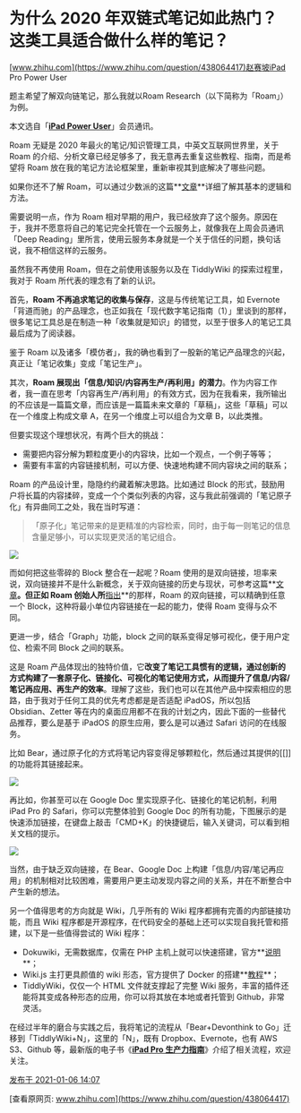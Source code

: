 # 为什么 2020 年双链式笔记如此热门？这类工具适合做什么样的笔记？

[www.zhihu.com](https://www.zhihu.com/question/438064417)赵赛坡iPad Pro Power User

题主希望了解双向链笔记，那么我就以Roam Research（以下简称为「Roam」）为例。

本文选自「**[iPad Power User](https://iois.me/product/ipad-power-user-subscriptions)**」会员通讯。

Roam 无疑是 2020 年最火的笔记/知识管理工具，中英文互联网世界里，关于 Roam 的介绍、分析文章已经足够多了，我无意再去重复这些教程、指南，而是希望将 Roam 放在我的笔记方法论框架里，重新审视其到底解决了哪些问题。

如果你还不了解 Roam，可以通过少数派的这篇**[文章](https://sspai.com/post/60787)**详细了解其基本的逻辑和方法。

需要说明一点，作为 Roam 相对早期的用户，我已经放弃了这个服务。原因在于，我并不愿意将自己的笔记完全托管在一个云服务上，就像我在上周会员通讯「Deep Reading」里所言，使用云服务本身就是一个关于信任的问题，换句话说，我不相信这样的云服务。

虽然我不再使用 Roam，但在之前使用该服务以及在 TiddlyWiki 的探索过程里，我对于 Roam 所代表的理念有了新的认识。

首先，**Roam 不再追求笔记的收集与保存**，这是与传统笔记工具，如 Evernote 「背道而驰」的产品理念，也正如我在「现代数字笔记指南（1）」里谈到的那样，很多笔记工具总是在制造一种「收集就是知识」的错觉，以至于很多人的笔记工具最后成为了阅读器。

鉴于 Roam 以及诸多「模仿者」，我的确也看到了一股新的笔记产品理念的兴起，真正让「笔记收集」变成「笔记生产」。

其次，**Roam 展现出「信息/知识/内容再生产/再利用」的潜力**。作为内容工作者，我一直在思考「内容再生产/再利用」的有效方式，因为在我看来，我所输出的不应该是一篇篇文章，而应该是一篇篇未来文章的「草稿」，这些「草稿」可以在一个维度上构成文章 A，在另一个维度上可以组合为文章 B，以此类推。

但要实现这个理想状况，有两个巨大的挑战：

*   需要把内容分解为颗粒度更小的内容块，比如一个观点，一个例子等等；
*   需要有丰富的内容链接机制，可以方便、快速地构建不同内容块之间的联系；

Roam 的产品设计里，隐隐约约藏着解决思路。比如通过 Block 的形式，鼓励用户将长篇的内容揉碎，变成一个个类似列表的内容，这与我此前强调的「笔记原子化」有异曲同工之处，我在当时写道：

> 「原子化」笔记带来的是更精准的内容检索，同时，由于每一则笔记的信息含量足够小，可以实现更灵活的笔记组合。

![](https://cubox.pro/c/filters:no_upscale()?imageUrl=https%3A%2F%2Fpic3.zhimg.com%2F50%2Fv2-d7284202c4c409277ad0c4420395f2e3_720w.jpg%3Fsource%3D1940ef5c)

而如何把这些零碎的 Block 整合在一起呢？Roam 使用的是双向链接，坦率来说，双向链接并不是什么新概念，关于双向链接的历史与现状，可参考这篇**[文章](https://maggieappleton.com/bidirectionals)**。但正如 Roam 创始人所**[指出](https://twitter.com/conaw/status/1264322710118645760?s=12)**的那样，Roam 的双向链接，可以精确到任意一个 Block，这种将最小单位内容链接在一起的能力，使得 Roam 变得与众不同。

更进一步，结合「Graph」功能，block 之间的联系变得足够可视化，便于用户定位、检索不同 Block 之间的联系。

这是 Roam 产品体现出的独特价值，它**改变了笔记工具惯有的逻辑，通过创新的方式构建了一套原子化、链接化、可视化的笔记使用方式，从而提升了信息/内容/笔记再应用、再生产的效率**。理解了这些，我们也可以在其他产品中探索相应的思路，由于我对于任何工具的优先考虑都是是否适配 iPadOS，所以包括 Obsidian、Zetter 等在内的桌面应用都不在我的计划之内，因此下面的一些替代品推荐，要么是基于 iPadOS 的原生应用，要么是可以通过 Safari 访问的在线服务。

比如 Bear，通过原子化的方式将笔记内容变得足够颗粒化，然后通过其提供的\[\[\]\]的功能将其链接起来。

![](https://cubox.pro/c/filters:no_upscale()?imageUrl=https%3A%2F%2Fpic3.zhimg.com%2F50%2Fv2-a37b3b406b47f5844d8086855471f193_720w.jpg%3Fsource%3D1940ef5c)

再比如，你甚至可以在 Google Doc 里实现原子化、链接化的笔记机制，利用 iPad Pro 的 Safari，你可以完整体验到 Google Doc 的所有功能，下图展示的是快速添加链接，在键盘上敲击「CMD+K」的快捷键后，输入关键词，可以看到相关文档的提示。

![](https://cubox.pro/c/filters:no_upscale()?imageUrl=https%3A%2F%2Fpic4.zhimg.com%2F50%2Fv2-bc9a8b7cfb4ff08bdd475cb62449d0cd_720w.jpg%3Fsource%3D1940ef5c)

当然，由于缺乏双向链接，在 Bear、Google Doc 上构建「信息/内容/笔记再应用」的机制相对比较困难，需要用户更主动发现内容之间的关系，并在不断整合中产生新的想法。

另一个值得思考的方向就是 Wiki，几乎所有的 Wiki 程序都拥有完善的内部链接功能，而且 Wiki 程序都是开源程序，在代码安全的基础上还可以实现自我托管和搭建，以下是一些值得尝试的 Wiki 程序：

*   Dokuwiki，无需数据库，仅需在 PHP 主机上就可以快速搭建，官方**[说明](https://www.dokuwiki.org/zh:manual)**；
*   Wiki.js 主打更具颜值的 wiki 形态，官方提供了 Docker 的搭建**[教程](https://docs.requarks.io/install/docker)**；
*   TiddlyWiki，仅仅一个 HTML 文件就支撑起了完整 Wiki 服务，丰富的插件还能将其变成各种形态的应用，你可以将其放在本地或者托管到 Github，非常灵活。

在经过半年的磨合与实践之后，我将笔记的流程从「Bear+Devonthink to Go」迁移到「TiddlyWiki+N」，这里的「N」，既有 Dropbox、Evernote，也有 AWS S3、Github 等，最新版的电子书《**[iPad Pro 生产力指南](https://iois.me/archives/10256.html)**》介绍了相关流程，欢迎关注。

[发布于 2021-01-06 14:07](https://www.zhihu.com/question/438064417/answer/1663903714)

[查看原网页: www.zhihu.com](https://www.zhihu.com/question/438064417)